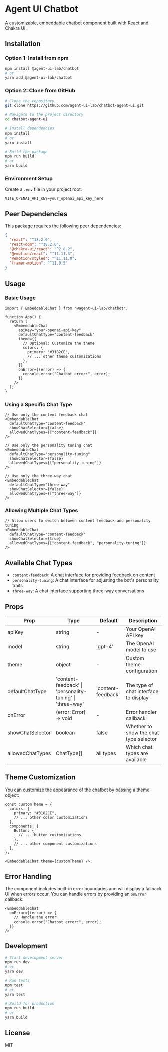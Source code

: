 # Agent UI Chatbot

A customizable, embeddable chatbot component built with React and Chakra UI.

## Installation

### Option 1: Install from npm

```bash
npm install @agent-ui-lab/chatbot
# or
yarn add @agent-ui-lab/chatbot
```

### Option 2: Clone from GitHub

```bash
# Clone the repository
git clone https://github.com/agent-ui-lab/chatbot-agent-ui.git

# Navigate to the project directory
cd chatbot-agent-ui

# Install dependencies
npm install
# or
yarn install

# Build the package
npm run build
# or
yarn build
```

### Environment Setup

Create a `.env` file in your project root:

```env
VITE_OPENAI_API_KEY=your_openai_api_key_here
```

## Peer Dependencies

This package requires the following peer dependencies:

```json
{
  "react": "^18.2.0",
  "react-dom": "^18.2.0",
  "@chakra-ui/react": "^2.8.2",
  "@emotion/react": "^11.11.3",
  "@emotion/styled": "^11.11.0",
  "framer-motion": "^11.0.5"
}
```

## Usage

### Basic Usage

```tsx
import { EmbeddableChat } from "@agent-ui-lab/chatbot";

function App() {
  return (
    <EmbeddableChat
      apiKey="your-openai-api-key"
      defaultChatType="content-feedback"
      theme={{
        // Optional: Customize the theme
        colors: {
          primary: "#3182CE",
          // ... other theme customizations
        },
      }}
      onError={(error) => {
        console.error("Chatbot error:", error);
      }}
    />
  );
}
```

### Using a Specific Chat Type

```tsx
// Use only the content feedback chat
<EmbeddableChat
  defaultChatType="content-feedback"
  showChatSelector={false}
  allowedChatTypes={["content-feedback"]}
/>

// Use only the personality tuning chat
<EmbeddableChat
  defaultChatType="personality-tuning"
  showChatSelector={false}
  allowedChatTypes={["personality-tuning"]}
/>

// Use only the three-way chat
<EmbeddableChat
  defaultChatType="three-way"
  showChatSelector={false}
  allowedChatTypes={["three-way"]}
/>
```

### Allowing Multiple Chat Types

```tsx
// Allow users to switch between content feedback and personality tuning
<EmbeddableChat
  defaultChatType="content-feedback"
  showChatSelector={true}
  allowedChatTypes={["content-feedback", "personality-tuning"]}
/>
```

## Available Chat Types

- `content-feedback`: A chat interface for providing feedback on content
- `personality-tuning`: A chat interface for adjusting the bot's personality traits
- `three-way`: A chat interface supporting three-way conversations

## Props

| Prop             | Type                                                      | Default            | Description                            |
| ---------------- | --------------------------------------------------------- | ------------------ | -------------------------------------- |
| apiKey           | string                                                    | -                  | Your OpenAI API key                    |
| model            | string                                                    | 'gpt-4'            | The OpenAI model to use                |
| theme            | object                                                    | -                  | Custom theme configuration             |
| defaultChatType  | 'content-feedback' \| 'personality-tuning' \| 'three-way' | 'content-feedback' | The type of chat interface to display  |
| onError          | (error: Error) => void                                    | -                  | Error handler callback                 |
| showChatSelector | boolean                                                   | false              | Whether to show the chat type selector |
| allowedChatTypes | ChatType[]                                                | all types          | Which chat types are available         |

## Theme Customization

You can customize the appearance of the chatbot by passing a theme object:

```tsx
const customTheme = {
  colors: {
    primary: "#3182CE",
    // ... other color customizations
  },
  components: {
    Button: {
      // ... button customizations
    },
    // ... other component customizations
  },
};

<EmbeddableChat theme={customTheme} />;
```

## Error Handling

The component includes built-in error boundaries and will display a fallback UI when errors occur. You can handle errors by providing an `onError` callback:

```tsx
<EmbeddableChat
  onError={(error) => {
    // Handle the error
    console.error("Chatbot error:", error);
  }}
/>
```

## Development

```bash
# Start development server
npm run dev
# or
yarn dev

# Run tests
npm test
# or
yarn test

# Build for production
npm run build
# or
yarn build
```

## License

MIT
